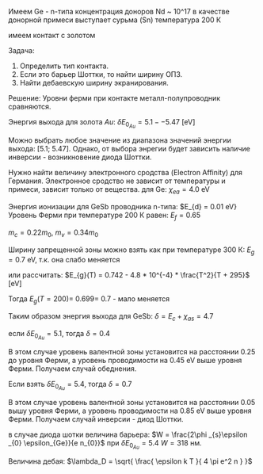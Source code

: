 Имеем Ge - n-типа
концентрация доноров Nd ~ 10^17
в качестве донорной примеси выступает сурьма (Sn)
температура 200 К

имеем контакт с золотом

Задача:
1. Определить тип контакта.
2. Если это барьер Шоттки, то найти ширину ОПЗ.
3. Найти дебаевскую ширину экранирования.

Решение:
Уровни ферми при контакте металл-полупроводник сравняются.

Энергия выхода для золота $Au$:  $\delta E_{0_{Au}} = 5.1 -- 5.47$ [eV]

Можно выбрать любое значение из диапазона значений энергии выхода: [5.1; 5.47]. Однако, от выбора энрегии
будет зависить наличие инверсии - возникновение диода Шоттки.

Нужно найти величину электронного сродства (Electron Affinity) для Германия. Электронное сродство не зависит от температуры и примеси, 
зависит только от вещества. для Ge: $\chi _{ea} = 4.0$ eV

Энергия ионизации для GeSb проводника n-типа: $E_{d} = 0.01 eV}
Уровень Ферми при температуре 200 К равен: $E_{f} = 0.65$

$m_{c} = 0.22m_{0}$,  $m_{v} = 0.34m_{0}$

Ширину запрещенной зоны можно взять как при температуре 300 К: $E_{g} = 0.7$ eV, т.к. она слабо меняется

или рассчитать:
$E_{g}(T) = 0.742 - 4.8 * 10^{-4} * \frac{T^2}{T + 295}$ [eV]

Тогда $E_{g}(T=200)=~0.699=~0.7$ - мало меняется

Таким образом энергия выхода для GeSb:  $\delta = E_{c} + \chi _{as} = 4.7$

если $\delta E_{0_{Au}} = 5.1$, тогда $\delta = 0.4$

В этом случае уровень валентной зоны установится на расстоянии $0.25$ до уровня Ферми, 
a уровень проводимости на $0.45$ eV выше уровня Ферми. Получаем случай обеднения.

Если взять $\delta E_{0_{Au}} = 5.4$, тогда $\delta = 0.7$

В этом случае уровень валентной зоны установится на расстоянии $0.05$ вышу уровня Ферми, 
a уровень проводимости на $0.85$ eV выше уровня Ферми. Получаем случай инверсии - диод Шоттки.

в случае диода шотки величина барьера: $W = \frac{2\phi _{s}\epsilon _{0} \epsilon_{Ge}}{e n_{0}}$
при $\delta E_{0_{Au}} = 5.4$   $W= 318$ нм.

Величина дебая: $\lambda_D = \sqrt{ \frac{ \epsilon k T }{ 4 \pi e^2 n } }$
